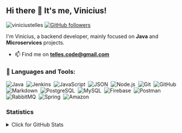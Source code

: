 ## Hi there 👋 It's me, Vinicius! 

<img src="https://komarev.com/ghpvc/?username=viniciustelles&label=Profile%20views&color=0e75b6&style=flat" alt="viniciustelles" /> [![GitHub followers](https://img.shields.io/github/followers/viniciustelles?label=Follow&style=social)](https://github.com/ggsant/?tab=follow)


I'm Vinicius, a backend developer, mainly focused on **Java** and **Microservices** projects.

- 📫 Find me on **telles.code@gmail.com**

### 🧰 Languages and Tools:
![Java](https://img.shields.io/badge/-Java-05122A?style=flat&logo=Java&logoColor=FFA518)&nbsp;
![Jenkins](https://img.shields.io/badge/jenkins-05122A?style=flat&logo=jenkins)&nbsp;
![JavaScript](https://img.shields.io/badge/-JavaScript-05122A?style=flat&logo=javascript)&nbsp;
![JSON](https://img.shields.io/badge/-JSON-05122A?style=flat&logo=json&logoColor=000000)&nbsp;
![Node.js](https://img.shields.io/badge/-Node.js-05122A?style=flat&logo=node.js&logoColor=339933)&nbsp;
![Git](https://img.shields.io/badge/-Git-05122A?style=flat&logo=git)&nbsp;
![GitHub](https://img.shields.io/badge/-GitHub-05122A?style=flat&logo=github)&nbsp;
![Markdown](https://img.shields.io/badge/-Markdown-05122A?style=flat&logo=markdown)&nbsp;
![PostgreSQL](https://img.shields.io/badge/-PostgreSQL-05122A?style=flat&logo=postgresql&logoColor=336791)&nbsp;
![MySQL](https://img.shields.io/badge/-MySQL-05122A?style=flat&logo=mysql&logoColor=4479A1)&nbsp;
![Firebase](https://img.shields.io/badge/-Firebase-05122A?style=flat&logo=firebase&logoColor=FFCA28)&nbsp;
![Postman](https://img.shields.io/badge/Postman-05122A?style=flat-square&logo=postman)&nbsp;
![RabbitMQ](https://img.shields.io/badge/rabbitmq-05122A?style=flat-square&logo=rabbitmq)&nbsp;
![Spring](https://img.shields.io/badge/Spring-05122A?style=flat-square&logo=Spring)&nbsp;
![Amazon](https://img.shields.io/badge/Amazon_AWS-05122A?style=flat-square&logo=amazonaws)&nbsp;

### Statistics

<details>
<summary>Click for GitHub Stats</summary>
<p align="center">
  <p align="center"> <a href="https://github.com/viniciustelles"> <img height="180em" src="https://github-readme-stats.vercel.app/api?username=viniciustelles&show_icons=true&theme=tokyonight&include_all_commits=true&count_private=true"/> </p>
<br>
  <p align="center"><img align="center" src="https://github-readme-stats.vercel.app/api/top-langs/?username=viniciustelles&layout=compact&theme=radical" alt="viniciustelles" /> </p>
</p>
</details>

